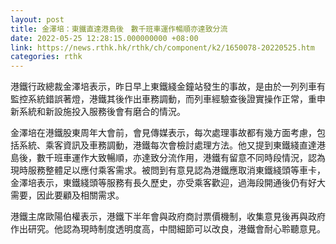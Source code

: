 ```yaml
---
layout: post
title: 金澤培：東鐵直達港島後　數千班車運作暢順亦達致分流
date: 2022-05-25 12:28:15.000000000 +08:00
link: https://news.rthk.hk/rthk/ch/component/k2/1650078-20220525.htm
categories: rthk
---
```


港鐵行政總裁金澤培表示，昨日早上東鐵綫金鐘站發生的事故，是由於一列列車有監控系統錯誤著燈，港鐵其後作出車務調動，而列車經驗查後證實操作正常，重申新系統和新設施投入服務後會有磨合的情況。

金澤培在港鐵股東周年大會前，會見傳媒表示，每次處理事故都有幾方面考慮，包括系統、乘客資訊及車務調動，港鐵每次會檢討處理方法。他又提到東鐵綫直達港島後，數千班車運作大致暢順，亦達致分流作用，港鐵有留意不同時段情況，認為現時服務整體足以應付乘客需求。被問到有意見認為港鐵應取消東鐵綫頭等車卡，金澤培表示，東鐵綫頭等服務有長久歷史，亦受乘客歡迎，過海段開通後仍有好大需要，因此要顧及相關需求。

港鐵主席歐陽伯權表示，港鐵下半年會與政府商討票價機制，收集意見後再與政府作出研究。他認為現時制度透明度高，中間細節可以改良，港鐵會耐心聆聽意見。
